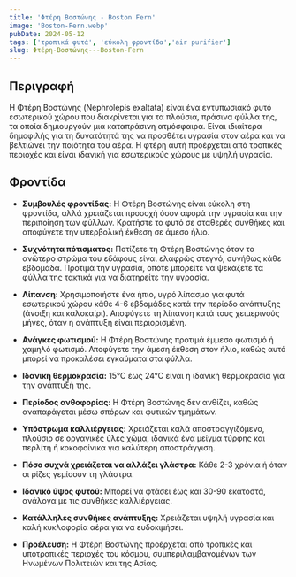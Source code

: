 ```yaml
---
title: 'Φτέρη Βοστώνης - Boston Fern'
image: 'Boston-Fern.webp'
pubDate: 2024-05-12
tags: ['τροπικά φυτά', 'εύκολη φροντίδα','air purifier']
slug: Φτέρη-Βοστώνης---Boston-Fern
---
```


**Περιγραφή**
----------------
Η Φτέρη Βοστώνης (Nephrolepis exaltata) είναι ένα εντυπωσιακό φυτό εσωτερικού χώρου που διακρίνεται για τα πλούσια, πράσινα φύλλα της, τα οποία δημιουργούν μια καταπράσινη ατμόσφαιρα. Είναι ιδιαίτερα δημοφιλής για τη δυνατότητά της να προσθέτει υγρασία στον αέρα και να βελτιώνει την ποιότητα του αέρα. Η φτέρη αυτή προέρχεται από τροπικές περιοχές και είναι ιδανική για εσωτερικούς χώρους με υψηλή υγρασία.

**Φροντίδα**
--------------
* **Συμβουλές φροντίδας:** 
  Η Φτέρη Βοστώνης είναι εύκολη στη φροντίδα, αλλά χρειάζεται προσοχή όσον αφορά την υγρασία και την περιποίηση των φύλλων. Κρατήστε το φυτό σε σταθερές συνθήκες και αποφύγετε την υπερβολική έκθεση σε άμεσο ήλιο.

* **Συχνότητα πότισματος:** 
  Ποτίζετε τη Φτέρη Βοστώνης όταν το ανώτερο στρώμα του εδάφους είναι ελαφρώς στεγνό, συνήθως κάθε εβδομάδα. Προτιμά την υγρασία, οπότε μπορείτε να ψεκάζετε τα φύλλα της τακτικά για να διατηρείτε την υγρασία.

* **Λίπανση:** 
  Χρησιμοποιήστε ένα ήπιο, υγρό λίπασμα για φυτά εσωτερικού χώρου κάθε 4-6 εβδομάδες κατά την περίοδο ανάπτυξης (άνοιξη και καλοκαίρι). Αποφύγετε τη λίπανση κατά τους χειμερινούς μήνες, όταν η ανάπτυξη είναι περιορισμένη.

* **Ανάγκες φωτισμού:** 
  Η Φτέρη Βοστώνης προτιμά έμμεσο φωτισμό ή χαμηλό φωτισμό. Αποφύγετε την άμεση έκθεση στον ήλιο, καθώς αυτό μπορεί να προκαλέσει εγκαύματα στα φύλλα.

* **Ιδανική θερμοκρασία:** 
  15°C έως 24°C είναι η ιδανική θερμοκρασία για την ανάπτυξή της.

* **Περίοδος ανθοφορίας:**
  Η Φτέρη Βοστώνης δεν ανθίζει, καθώς αναπαράγεται μέσω σπόρων και φυτικών τμημάτων.

* **Υπόστρωμα καλλιέργειας:**
  Χρειάζεται καλά αποστραγγιζόμενο, πλούσιο σε οργανικές ύλες χώμα, ιδανικά ένα μείγμα τύρφης και περλίτη ή κοκοφοίνικα για καλύτερη αποστράγγιση.

* **Πόσο συχνά χρειάζεται να αλλάζει γλάστρα:** 
  Κάθε 2-3 χρόνια ή όταν οι ρίζες γεμίσουν τη γλάστρα.

* **Ιδανικό ύψος φυτού:** 
  Μπορεί να φτάσει έως και 30-90 εκατοστά, ανάλογα με τις συνθήκες καλλιέργειας.

* **Κατάλληλες συνθήκες ανάπτυξης:** 
  Χρειάζεται υψηλή υγρασία και καλή κυκλοφορία αέρα για να ευδοκιμήσει.

* **Προέλευση:**
  Η Φτέρη Βοστώνης προέρχεται από τροπικές και υποτροπικές περιοχές του κόσμου, συμπεριλαμβανομένων των Ηνωμένων Πολιτειών και της Ασίας.
```